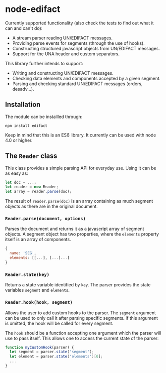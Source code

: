 # node-edifact

Currently supported functionality (also check the tests to find out what it can and can't do):

* A stream parser reading UN/EDIFACT messages.
* Providing parse events for segments (through the use of hooks).
* Constructing structured javascript objects from UN/EDIFACT messages.
* Support for the UNA header and custom separators.

This library further intends to support:

* Writing and constructing UN/EDIFACT messages.
* Checking data elements and components accepted by a given segment.
* Parsing and checking standard UN/EDIFACT messages (orders, desadv...).

## Installation

The module can be installled through:

```shell
npm install edifact
```

Keep in mind that this is an ES6 library. It currently can be used with node 4.0 or higher.

## The `Reader` class

This class provides a simple parsing API for everyday use. Using it can be as easy as:

```javascript
let doc = ...;
let reader = new Reader;
let array = reader.parse(doc);
```

The result of `reader.parse(doc)` is an array containing as much segment objects as there are in the original document.

### `Reader.parse(document, options)`

Parses the document and returns it as a javascript array of segment objects. A segment object has two properties, where the `elements` property itself is an array of components.

```javascript
{
  name: 'SEG',
  elements: [[...], [...]...]
}
```

### `Reader.state(key)`

Returns a state variable identified by `key`. The parser provides the state variables `segment` and `elements`.

### `Reader.hook(hook, segment)`

Allows the user to add custom hooks to the parser. The `segment` argument can be used to only call it after parsing specific segments. If this argument is omitted, the hook will be called for every segment.

The `hook` should be a function accepting one argument which the parser will use to pass itself. This allows one to access the current state of the parser:

```javascript
function myCustomHook(parser) {
  let segment = parser.state('segment');
  let element = parser.state('elements')[0];
  ...
}
```
